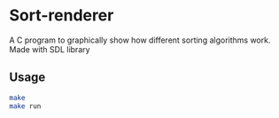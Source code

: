 # Sort-renderer
A C program to graphically show how different sorting algorithms work.
Made with SDL library

## Usage

```bash
make
make run
```

